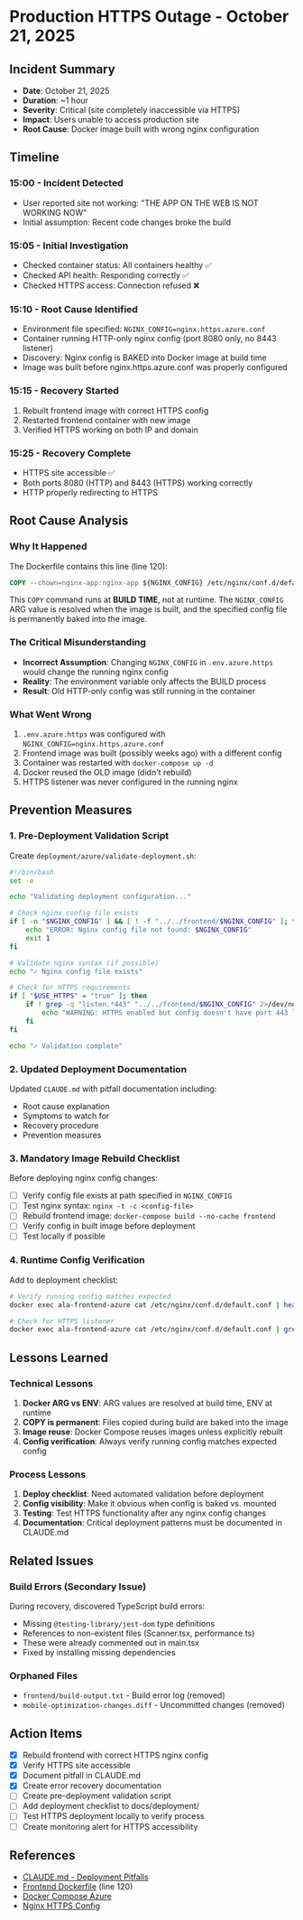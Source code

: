 # Production HTTPS Outage - October 21, 2025

## Incident Summary
- **Date**: October 21, 2025
- **Duration**: ~1 hour
- **Severity**: Critical (site completely inaccessible via HTTPS)
- **Impact**: Users unable to access production site
- **Root Cause**: Docker image built with wrong nginx configuration

## Timeline

### 15:00 - Incident Detected
- User reported site not working: "THE APP ON THE WEB IS NOT WORKING NOW"
- Initial assumption: Recent code changes broke the build

### 15:05 - Initial Investigation
- Checked container status: All containers healthy ✅
- Checked API health: Responding correctly ✅
- Checked HTTPS access: Connection refused ❌

### 15:10 - Root Cause Identified
- Environment file specified: `NGINX_CONFIG=nginx.https.azure.conf`
- Container running HTTP-only nginx config (port 8080 only, no 8443 listener)
- Discovery: Nginx config is BAKED into Docker image at build time
- Image was built before nginx.https.azure.conf was properly configured

### 15:15 - Recovery Started
1. Rebuilt frontend image with correct HTTPS config
2. Restarted frontend container with new image
3. Verified HTTPS working on both IP and domain

### 15:25 - Recovery Complete
- HTTPS site accessible ✅
- Both ports 8080 (HTTP) and 8443 (HTTPS) working correctly
- HTTP properly redirecting to HTTPS

## Root Cause Analysis

### Why It Happened
The Dockerfile contains this line (line 120):
```dockerfile
COPY --chown=nginx-app:nginx-app ${NGINX_CONFIG} /etc/nginx/conf.d/default.conf
```

This `COPY` command runs at **BUILD TIME**, not at runtime. The `NGINX_CONFIG` ARG value is resolved when the image is built, and the specified config file is permanently baked into the image.

### The Critical Misunderstanding
- **Incorrect Assumption**: Changing `NGINX_CONFIG` in `.env.azure.https` would change the running nginx config
- **Reality**: The environment variable only affects the BUILD process
- **Result**: Old HTTP-only config was still running in the container

### What Went Wrong
1. `.env.azure.https` was configured with `NGINX_CONFIG=nginx.https.azure.conf`
2. Frontend image was built (possibly weeks ago) with a different config
3. Container was restarted with `docker-compose up -d`
4. Docker reused the OLD image (didn't rebuild)
5. HTTPS listener was never configured in the running nginx

## Prevention Measures

### 1. Pre-Deployment Validation Script
Create `deployment/azure/validate-deployment.sh`:
```bash
#!/bin/bash
set -e

echo "Validating deployment configuration..."

# Check nginx config file exists
if [ -n "$NGINX_CONFIG" ] && [ ! -f "../../frontend/$NGINX_CONFIG" ]; then
    echo "ERROR: Nginx config file not found: $NGINX_CONFIG"
    exit 1
fi

# Validate nginx syntax (if possible)
echo "✓ Nginx config file exists"

# Check for HTTPS requirements
if [ "$USE_HTTPS" = "true" ]; then
    if ! grep -q "listen.*443" "../../frontend/$NGINX_CONFIG" 2>/dev/null; then
        echo "WARNING: HTTPS enabled but config doesn't have port 443 listener"
    fi
fi

echo "✓ Validation complete"
```

### 2. Updated Deployment Documentation
Updated `CLAUDE.md` with pitfall documentation including:
- Root cause explanation
- Symptoms to watch for
- Recovery procedure
- Prevention measures

### 3. Mandatory Image Rebuild Checklist
Before deploying nginx config changes:
- [ ] Verify config file exists at path specified in `NGINX_CONFIG`
- [ ] Test nginx syntax: `nginx -t -c <config-file>`
- [ ] Rebuild frontend image: `docker-compose build --no-cache frontend`
- [ ] Verify config in built image before deployment
- [ ] Test locally if possible

### 4. Runtime Config Verification
Add to deployment checklist:
```bash
# Verify running config matches expected
docker exec ala-frontend-azure cat /etc/nginx/conf.d/default.conf | head -20

# Check for HTTPS listener
docker exec ala-frontend-azure cat /etc/nginx/conf.d/default.conf | grep -A2 "listen.*443"
```

## Lessons Learned

### Technical Lessons
1. **Docker ARG vs ENV**: ARG values are resolved at build time, ENV at runtime
2. **COPY is permanent**: Files copied during build are baked into the image
3. **Image reuse**: Docker Compose reuses images unless explicitly rebuilt
4. **Config verification**: Always verify running config matches expected config

### Process Lessons
1. **Deploy checklist**: Need automated validation before deployment
2. **Config visibility**: Make it obvious when config is baked vs. mounted
3. **Testing**: Test HTTPS functionality after any nginx config changes
4. **Documentation**: Critical deployment patterns must be documented in CLAUDE.md

## Related Issues

### Build Errors (Secondary Issue)
During recovery, discovered TypeScript build errors:
- Missing `@testing-library/jest-dom` type definitions
- References to non-existent files (Scanner.tsx, performance.ts)
- These were already commented out in main.tsx
- Fixed by installing missing dependencies

### Orphaned Files
- `frontend/build-output.txt` - Build error log (removed)
- `mobile-optimization-changes.diff` - Uncommitted changes (removed)

## Action Items

- [x] Rebuild frontend with correct HTTPS nginx config
- [x] Verify HTTPS site accessible
- [x] Document pitfall in CLAUDE.md
- [x] Create error recovery documentation
- [ ] Create pre-deployment validation script
- [ ] Add deployment checklist to docs/deployment/
- [ ] Test HTTPS deployment locally to verify process
- [ ] Create monitoring alert for HTTPS accessibility

## References
- [CLAUDE.md - Deployment Pitfalls](../../CLAUDE.md#known-pitfalls--solutions)
- [Frontend Dockerfile](../../frontend/Dockerfile) (line 120)
- [Docker Compose Azure](../../deployment/azure/docker-compose.azure.yml)
- [Nginx HTTPS Config](../../frontend/nginx.https.azure.conf)
